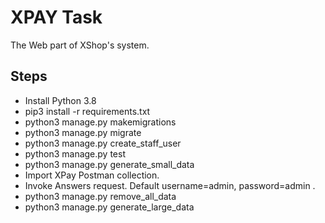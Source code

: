 # XPAY Task

The Web part of XShop's system.

## Steps

- Install Python 3.8
- pip3 install -r requirements.txt
- python3 manage.py makemigrations
- python3 manage.py migrate
- python3 manage.py create_staff_user
- python3 manage.py test
- python3 manage.py generate_small_data
- Import XPay Postman collection. 
- Invoke Answers request. Default username=admin, password=admin .
- python3 manage.py remove_all_data
- python3 manage.py generate_large_data

